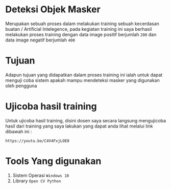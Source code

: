 # Deteksi Objek Masker

<p> Merupakan sebuah proses dalam melakukan training sebuah kecerdasan buatan / Artificial Intelegence, pada kegiatan training ini saya berhasil melakukan proses training dengan data image positif berjumlah <code>200</code> dan data image negatif berjumlah <code>400</code></p>

# Tujuan 
<p>Adapun tujuan yang didapatkan dalam proses training ini ialah untuk dapat menguji coba sistem apakah mampu mendeteksi masker yang digunakan oleh pengguna</p>

# Ujicoba hasil training
<p>Untuk ujicoba hasil training, disini dosen saya secara langsung mengujicoba hasil dari training yang saya lakukan yang dapat anda lihat melalui link dibawah ini : </p>

```
https://youtu.be/C4V4FxjLOE8

```

# Tools Yang digunakan 
<ol>
  <li>Sistem Operasi <code>Windows 10 </code></li>
  <li>Library <code>Open CV Python</code></li>
</ol>

